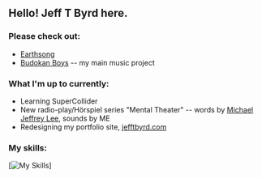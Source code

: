 ## Hello! Jeff T Byrd here.

### Please check out:
- [Earthsong](https://github.com/jefftbyrd/Earthsong)
- [Budokan Boys](https://budokanboys.club/) -- my main music project

### What I'm up to currently:
- Learning SuperCollider
- New radio-play/Hörspiel series "Mental Theater" -- words by [Michael Jeffrey Lee](https://www.michaeljeffreylee.com/), sounds by ME
- Redesigning my portfolio site, [jefftbyrd.com](https://jefftbyrd.com/)

### My skills:
[![My Skills](https://skillicons.dev/icons?i=js,html,css,react,nextjs,postgres,nodejs,sass,ps,ableton,p5js,vscode,ts,pr)]
